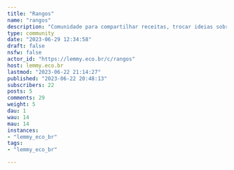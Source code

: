 ```yaml
---
title: "Rangos" 
name: "rangos"
description: "Comunidade para compartilhar receitas, trocar ideias sobre comida, ou mostrar fotos de comidas/rangos que vocês fizeram"
type: community
date: "2023-06-29 12:34:58"
draft: false
nsfw: false
actor_id: "https://lemmy.eco.br/c/rangos"
host: lemmy.eco.br
lastmod: "2023-06-22 21:14:27"
published: "2023-06-22 20:48:13"
subscribers: 22
posts: 5
comments: 29
weight: 5
dau: 1
wau: 14
mau: 14
instances:
- "lemmy_eco_br"
tags: 
- "lemmy_eco_br"

---
```

